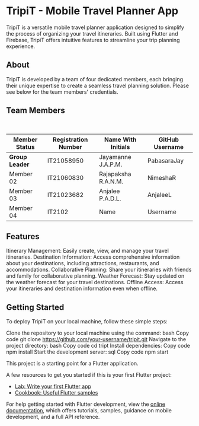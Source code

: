 # TripiT - Mobile Travel Planner App
TripiT is a versatile mobile travel planner application designed to simplify the process of organizing your travel itineraries. Built using Flutter and Firebase, TripiT offers intuitive features to streamline your trip planning experience.

## About
TripiT is developed by a team of four dedicated members, each bringing their unique expertise to create a seamless travel planning solution. Please see below for the team members' credentials.

## Team Members
<table class="styled-table" align="center">
<thead>
<tr>
<th>Member Status</th>
<th>Registration Number</th>
<th>Name With Initials</th>
<th>GitHub Username</th>
</tr>
</thead>
<tbody>
<tr class=""active-row>
<td><b>Group Leader</b></td>
<td>IT21058950</td>
<td>Jayamanne J.A.P.M.</td>
<td>PabasaraJay</td>            
</tr>
<tr>
<td>Member 02</td>
<td>IT21060830</td>
<td>Rajapaksha R.A.N.M.</td>
<td>NimeshaR</td>
</tr>
<tr>
<td>Member 03</td>
<td>IT21023682</td>
<td>Anjalee P.A.D.L.</td>
<td>AnjaleeL</td>
</tr>
<tr>
<td>Member 04</td>
<td>IT2102</td>
<td> Name</td>
<td>Username</td>
</tr>
</tbody>
</table>

## Features
Itinerary Management: Easily create, view, and manage your travel itineraries.
Destination Information: Access comprehensive information about your destinations, including attractions, restaurants, and accommodations.
Collaborative Planning: Share your itineraries with friends and family for collaborative planning.
Weather Forecast: Stay updated on the weather forecast for your travel destinations.
Offline Access: Access your itineraries and destination information even when offline.

## Getting Started
To deploy TripiT on your local machine, follow these simple steps:

Clone the repository to your local machine using the command:
bash
Copy code
git clone https://github.com/your-username/tripit.git
Navigate to the project directory:
bash
Copy code
cd tript
Install dependencies:
Copy code
npm install
Start the development server:
sql
Copy code
npm start

This project is a starting point for a Flutter application.

A few resources to get you started if this is your first Flutter project:

- [Lab: Write your first Flutter app](https://docs.flutter.dev/get-started/codelab)
- [Cookbook: Useful Flutter samples](https://docs.flutter.dev/cookbook)

For help getting started with Flutter development, view the
[online documentation](https://docs.flutter.dev/), which offers tutorials,
samples, guidance on mobile development, and a full API reference.
